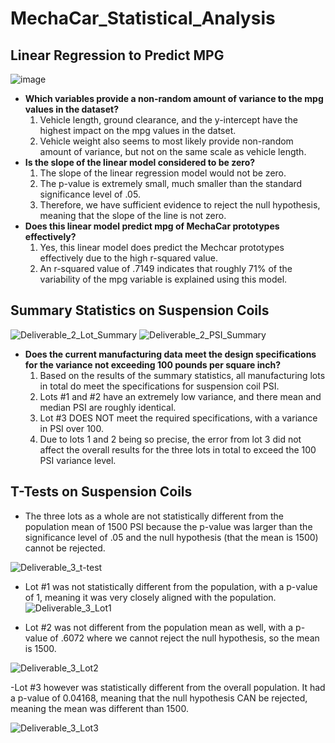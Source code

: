 # MechaCar_Statistical_Analysis

## Linear Regression to Predict MPG
![image](https://user-images.githubusercontent.com/104038813/190408402-4ae5f45b-6200-45d8-bfab-64a073010f94.png)
- **Which variables provide a non-random amount of variance to the mpg values in the dataset?** 
  1. Vehicle length, ground clearance, and the y-intercept have the highest impact on the mpg values in the datset. 
  2. Vehicle weight also seems to most likely provide non-random amount of variance, but not on the same scale as vehicle length. 
- **Is the slope of the linear model considered to be zero?**
  1. The slope of the linear regression model would not be zero.
  2. The p-value is extremely small, much smaller than the standard significance level of .05. 
  3. Therefore, we have sufficient evidence to reject the null hypothesis, meaning that the slope of the line is not zero.
- **Does this linear model predict mpg of MechaCar prototypes effectively?** 
  1. Yes, this linear model does predict the Mechcar prototypes effectively due to the high r-squared value. 
  2. An r-squared value of .7149 indicates that roughly 71% of the variability of the mpg variable is explained using this model. 

## Summary Statistics on Suspension Coils

![Deliverable_2_Lot_Summary](https://user-images.githubusercontent.com/104038813/190415319-a200b914-f339-4c77-a665-1f3e734f77e4.png)
![Deliverable_2_PSI_Summary](https://user-images.githubusercontent.com/104038813/190415356-0103ed25-f2bb-4f69-a944-9d57a0bcf63e.png)
- **Does the current manufacturing data meet the design specifications for the variance not exceeding 100 pounds per square inch?**
  1. Based on the results of the summary statistics, all manufacturing lots in total do meet the specifications for suspension coil PSI. 
  2. Lots #1 and #2 have an extremely low variance, and there mean and median PSI are roughly identical.
  3. Lot #3 DOES NOT meet the required specifications, with a variance in PSI over 100. 
  4. Due to lots 1 and 2 being so precise, the error from lot 3 did not affect the overall results for the three lots in total to exceed the 100 PSI variance level. 

## T-Tests on Suspension Coils
- The three lots as a whole are not statistically different from the population mean of 1500 PSI because the p-value was larger than the significance level of .05 and the null hypothesis (that the mean is 1500) cannot be rejected. 

![Deliverable_3_t-test](https://user-images.githubusercontent.com/104038813/190425680-61e69a5e-b455-40dd-bca7-5e04eb485fed.png)

- Lot #1 was not statistically different from the population, with a p-value of 1, meaning it was very closely aligned with the population. 
![Deliverable_3_Lot1](https://user-images.githubusercontent.com/104038813/190425893-a6245d16-ef1b-4031-9762-5ff4263b3d30.png)

- Lot #2 was not different from the population mean as well, with a p-value of .6072 where we cannot reject the null hypothesis, so the mean is 1500.

![Deliverable_3_Lot2](https://user-images.githubusercontent.com/104038813/190426084-ca271e96-42bd-4f7c-9ee2-2e184d9c05f4.png)

-Lot #3 however was statistically different from the overall population. It had a p-value of 0.04168, meaning that the null hypothesis CAN be rejected, meaning the mean was different than 1500. 

![Deliverable_3_Lot3](https://user-images.githubusercontent.com/104038813/190426330-9e30f80d-c9d5-4ec3-8c2c-3534d1f5eaf2.png)

